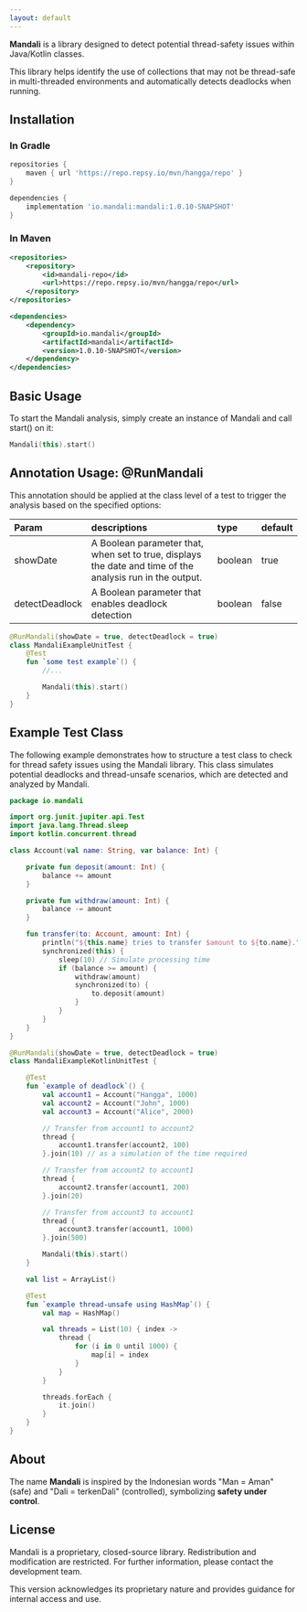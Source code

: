 ```yaml
---
layout: default
---
```


<!-- Text can be **bold**, _italic_, or ~~strikethrough~~.

[Link to another page](./another-page.html).

There should be whitespace between paragraphs.

There should be whitespace between paragraphs. We recommend including a README, or a file with information about your project.

# Header 1

This is a normal paragraph following a header. GitHub is a code hosting platform for version control and collaboration. It lets you and others work together on projects from anywhere.

## Header 2

> This is a blockquote following a header.
>
> When something is important enough, you do it even if the odds are not in your favor.

### Header 3 -->
<!-- <img width="100%" src="https://github.com/mandalijvm/mandalijvm.github.io/blob/main/log.png?raw=true"/> -->

**Mandali** is a library designed to detect potential thread-safety issues within Java/Kotlin classes. 

This library helps identify the use of collections that may not be thread-safe in multi-threaded environments and automatically detects deadlocks when running.


<!-- Features
--------

* *Unsafe-thread Data Structure Detection*

  Mandali can identify commonly Unsafe-thread Data Structure in multi-threaded contexts, such as `ArrayList`, `HashMap`, and `StringBuilder`.

* *Thread-safe Alternatives Recommendation*

  This feature suggests safer alternatives to replace unsafe collections or objects, enhancing the application's thread safety.

* *Deadlock Detection*

  Mandali automatically detects deadlocks in the system and provides detailed information on locked threads.

Why do we need a Mandali
------------------------

* *Early Problem Detection*

  Mandali proactively identifies unsafe data collections for multi-threading operations, helping to avoid unpredictable program behavior due to thread safety issues.

* *Improved Code Quality*

  By using Mandali, you can enhance code quality, making it more stable, reliable, and maintainable.

* *Development Efficiency*

  Mandali saves time by automatically detecting issues, allowing developers to focus on business logic instead of debugging concurrency problems.

* *Ease of Use*

  - *Easy Integration*

    Mandali can be easily integrated into your project by adding it to the project dependencies.

  - *Clear Reporting*

    The reports generated by Mandali are easy to understand, even for developers not deeply familiar with concurrency concepts. -->

<!-- Note: **This is not to guarantee thread safety. It just helps reduce potential thread safety issues**. -->


## Installation
### In Gradle

```groovy
repositories {
    maven { url 'https://repo.repsy.io/mvn/hangga/repo' }
}

dependencies {
    implementation 'io.mandali:mandali:1.0.10-SNAPSHOT'
}
```
### In Maven
```xml
<repositories>
    <repository>
        <id>mandali-repo</id>
        <url>https://repo.repsy.io/mvn/hangga/repo</url>
    </repository>
</repositories>

<dependencies>
    <dependency>
        <groupId>io.mandali</groupId>
        <artifactId>mandali</artifactId>
        <version>1.0.10-SNAPSHOT</version>
    </dependency>
</dependencies>
```

## Basic Usage
To start the Mandali analysis, simply create an instance of Mandali and call start() on it:
```Kotlin
Mandali(this).start()
```

## Annotation Usage: @RunMandali
This annotation should be applied at the class level of a test to trigger the analysis based on the specified options:


| Param          |descriptions| type              | default |
|:---------------|:---------------|:------------------|:--------|
| showDate       | A Boolean parameter that, when set to true, displays the date and time of the analysis run in the output.| boolean | true    |
| detectDeadlock | A Boolean parameter that enables deadlock detection|boolean   | false    |


```Kotlin
@RunMandali(showDate = true, detectDeadlock = true)
class MandaliExampleUnitTest {
    @Test
    fun `some test example`() {
        //...

        Mandali(this).start()
    }
}
```

## Example Test Class
The following example demonstrates how to structure a test class to check for thread safety issues using the Mandali library. This class simulates potential deadlocks and thread-unsafe scenarios, which are detected and analyzed by Mandali.

```Kotlin
package io.mandali

import org.junit.jupiter.api.Test
import java.lang.Thread.sleep
import kotlin.concurrent.thread

class Account(val name: String, var balance: Int) {

    private fun deposit(amount: Int) {
        balance += amount
    }

    private fun withdraw(amount: Int) {
        balance -= amount
    }

    fun transfer(to: Account, amount: Int) {
        println("${this.name} tries to transfer $amount to ${to.name}.")
        synchronized(this) {
            sleep(10) // Simulate processing time
            if (balance >= amount) {
                withdraw(amount)
                synchronized(to) {
                    to.deposit(amount)
                }
            }
        }
    }
}

@RunMandali(showDate = true, detectDeadlock = true)
class MandaliExampleKotlinUnitTest {

    @Test
    fun `example of deadlock`() {
        val account1 = Account("Hangga", 1000)
        val account2 = Account("John", 1000)
        val account3 = Account("Alice", 2000)

        // Transfer from account1 to account2
        thread {
            account1.transfer(account2, 100)
        }.join(10) // as a simulation of the time required

        // Transfer from account2 to account1
        thread {
            account2.transfer(account1, 200)
        }.join(20)

        // Transfer from account3 to account1
        thread {
            account3.transfer(account1, 1000)
        }.join(500)

        Mandali(this).start()
    }

    val list = ArrayList()

    @Test
    fun `example thread-unsafe using HashMap`() {
        val map = HashMap()

        val threads = List(10) { index ->
            thread {
                for (i in 0 until 1000) {
                    map[i] = index
                }
            }
        }

        threads.forEach {
            it.join()
        }
    }
}
```

## About

The name **Mandali** is inspired by the Indonesian words "Man = Aman" (safe) and "Dali = terkenDali" (controlled), symbolizing **safety under control**. 

## License

Mandali is a proprietary, closed-source library. Redistribution and modification are restricted. For further information, please contact the development team.

This version acknowledges its proprietary nature and provides guidance for internal access and use.